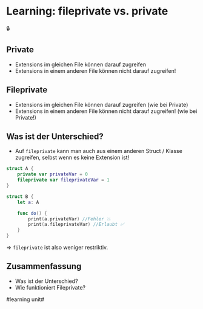 # Learning: fileprivate vs. private
🔒

## Private
- Extensions im gleichen File können darauf zugreifen
- Extensions in einem anderen File können nicht darauf zugreifen!

## Fileprivate

- Extensions im gleichen File können darauf zugreifen (wie bei Private)
- Extensions in einem anderen File können nicht darauf zugreifen! (wie bei Private!)

## Was ist der Unterschied?
- Auf `fileprivate` kann man auch aus einem anderen Struct / Klasse zugreifen, selbst wenn es keine Extension ist!

```swift
struct A {
    private var privateVar = 0
    fileprivate var fileprivateVar = 1
}

struct B {
    let a: A

    func do() {
        print(a.privateVar) //Fehler 💥
        print(a.fileprivateVar) //Erlaubt ✅
    }
}
```

=\> `fileprivate` ist also weniger restriktiv.
 
## Zusammenfassung
- Was ist der Unterschied?
- Wie funktioniert Fileprivate?

#learning unit#